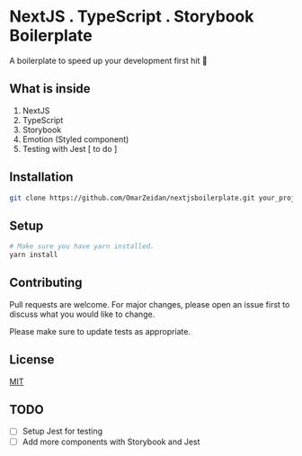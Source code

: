 # NextJS . TypeScript . Storybook Boilerplate

A boilerplate to speed up your development first hit 🎉

## What is inside

1. NextJS
2. TypeScript
3. Storybook
4. Emotion (Styled component)
5. Testing with Jest [ to do ]

## Installation

```bash
git clone https://github.com/OmarZeidan/nextjsboilerplate.git your_project_name
```

## Setup

```bash
# Make sure you have yarn installed.
yarn install
```

## Contributing

Pull requests are welcome. For major changes, please open an issue first to discuss what you would like to change.

Please make sure to update tests as appropriate.

## License

[MIT](https://choosealicense.com/licenses/mit/)

## TODO

- [ ] Setup Jest for testing
- [ ] Add more components with Storybook and Jest
